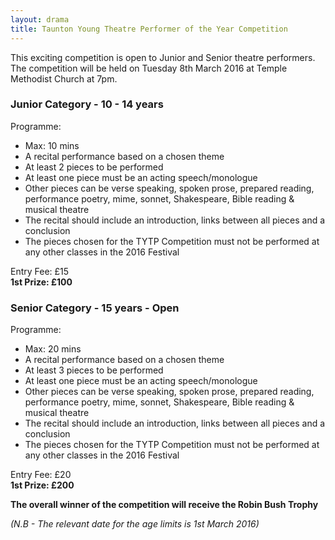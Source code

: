 ```yaml
---
layout: drama
title: Taunton Young Theatre Performer of the Year Competition
---
```


<p>This exciting competition is open to Junior and Senior theatre performers. The competition will be held on Tuesday 8th March 2016 at Temple Methodist Church at 7pm. </p>
<h3>Junior Category - 10 - 14 years</h3>
<p>Programme:</p>
<ul>
<li>Max: 10 mins</li>
<li>A recital performance based on a chosen theme</li>
<li>At least 2 pieces to be performed</li>
<li>At least one piece must be an acting speech/monologue</li>
<li>Other pieces can be verse speaking, spoken prose, prepared reading, performance poetry, mime, sonnet, Shakespeare, Bible reading &#038; musical theatre</li>
<li>The recital should include an introduction, links between all pieces and a conclusion</li>
<li>The pieces chosen for the TYTP Competition must not be performed at any other classes in the 2016 Festival</li>
</ul>
<p>Entry Fee: £15<br />
<strong>1st Prize: £100</strong></p>
<h3>Senior Category - 15 years - Open</h3>
<p>Programme:</p>
<ul>
<li>Max: 20 mins</li>
<li>A recital performance based on a chosen theme</li>
<li>At least 3 pieces to be performed</li>
<li>At least one piece must be an acting speech/monologue</li>
<li>Other pieces can be verse speaking, spoken prose, prepared reading, performance poetry, mime, sonnet, Shakespeare, Bible reading &#038; musical theatre</li>
<li>The recital should include an introduction, links between all pieces and a conclusion</li>
<li>The pieces chosen for the TYTP Competition must not be performed at any other classes in the 2016 Festival</li>
</ul>
<p>Entry Fee: £20<br />
<strong>1st Prize: £200</strong></p>
<p><strong>The overall winner of the competition will receive the Robin Bush Trophy</strong></p>
<p><em>(N.B - The relevant date for the age limits is 1st March 2016)</em></p>